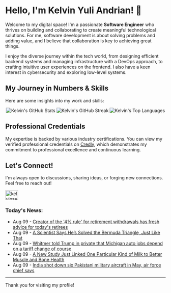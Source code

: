 # Hello, I'm Kelvin Yuli Andrian! 👋

Welcome to my digital space! I'm a passionate **Software Engineer** who thrives on building and collaborating to create meaningful technological solutions. For me, software development is about solving problems and adding value, and I believe that collaboration is key to achieving great things.

I enjoy the diverse journey within the tech world, from designing efficient backend systems and managing infrastructure with a DevOps approach, to crafting intuitive user experiences on the frontend. I also have a keen interest in cybersecurity and exploring low-level systems.

## My Journey in Numbers & Skills

Here are some insights into my work and skills:

<p align="center">
  <img src="https://github-readme-stats.vercel.app/api?username=kelvinzer0&show_icons=true&theme=radical" alt="Kelvin's GitHub Stats" />
  <img src="https://github-readme-streak-stats.herokuapp.com/?user=kelvinzer0&theme=radical" alt="Kelvin's GitHub Streak" />
  <img src="https://github-readme-stats.vercel.app/api/top-langs/?username=kelvinzer0&layout=compact&theme=radical" alt="Kelvin's Top Languages" />
</p>

## Professional Credentials

My expertise is backed by various industry certifications. You can view my verified professional credentials on [Credly](https://www.credly.com/users/kelvin-yuli-andrian/badges), which demonstrates my commitment to professional excellence and continuous learning.

## Let's Connect!

I'm always open to discussions, sharing ideas, or forging new connections. Feel free to reach out!

<p align="left">
    <a href="https://linkedin.com/in/kelvinzero" target="blank"><img align="center" src="https://cdn.jsdelivr.net/npm/simple-icons@3.0.1/icons/linkedin.svg" alt="kelvinzero" height="30" width="40" /></a>
</p>

### Today's News:

<!-- feed start -->
- Aug 09 - [Creator of the '4% rule' for retirement withdrawals has fresh advice for today's retirees](https://finance.yahoo.com/news/creator-of-the-4-rule-for-retirement-withdrawals-has-fresh-advice-for-todays-retirees-140035669.html)
- Aug 09 - [A Scientist Says He’s Solved the Bermuda Triangle, Just Like That](https://www.yahoo.com/news/articles/scientist-says-solved-bermuda-triangle-131700547.html)
- Aug 09 - [Whitmer told Trump in private that Michigan auto jobs depend on a tariff change of course](https://finance.yahoo.com/news/whitmer-told-trump-private-michigan-130110135.html)
- Aug 09 - [A New Study Just Linked One Particular Kind of Milk to Better Muscle and Bone Health](https://www.yahoo.com/news/articles/study-just-linked-one-particular-115400603.html)
- Aug 09 - [India shot down six Pakistani military aircraft in May, air force chief says](https://www.yahoo.com/news/articles/india-shot-down-5-pakistani-074026620.html)
<!-- feed end -->

---

Thank you for visiting my profile!